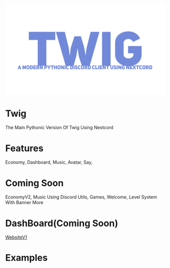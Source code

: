 ![title](picture/BannerV2.png)
# Twig
The Main Pythonic Version Of Twig Using Nextcord
# Features
Economy,
Dashboard,
Music,
Avatar,
Say,

# Coming Soon
EconomyV2,
Music Using Discord Utils,
Games,
Welcome,
Level System With Banner
More

# DashBoard(Coming Soon)
[WebsiteV1](https://devbase-dev.github.io/twigbot)

# Examples
